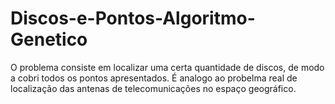 # Discos-e-Pontos-Algoritmo-Genetico
O problema consiste em localizar uma certa quantidade de discos, de modo a cobri todos os pontos apresentados. É analogo ao probelma real de localização das antenas de telecomunicações no espaço geográfico. 
